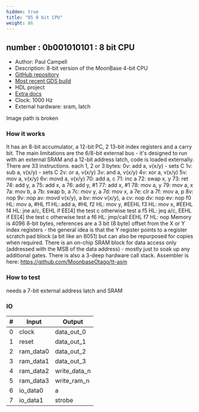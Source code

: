 ```yaml
---
hidden: true
title: "85 8 bit CPU"
weight: 86
---
```


## number : 0b001010101 : 8 bit CPU

* Author: Paul Campell
* Description: 8-bit version of the MoonBase 4-bit CPU
* [GitHub repository](https://github.com/OneRNG/tt-cpu8)
* [Most recent GDS build](https://github.com/OneRNG/tt-cpu8/actions/runs/3572192785)
* HDL project
* [Extra docs]()
* Clock: 1000 Hz
* External hardware: sram, latch

Image path is broken

### How it works

 It has an 8-bit accumulator, a 12-bit PC, 2 13-bit index registers and a carry bit.
The main limitations are the 6/8-bit external bus - it's designed to run with an external SRAM and a 12-bit address latch, code is loaded externally.
There are 33 instructions. each 1, 2 or 3 bytes:
0v:         add a, v(x/y)   - sets C 1v:         sub a, v(x/y)   - sets C 2v:         or a, v(x/y) 3v:         and a, v(x/y) 4v:         xor a, v(x/y) 5v:         mov a, v(x/y) 6v:         movd a, v(x/y) 70:         add a, c 71:         inc a 72:         swap x, y 73:         ret 74:         add y, a 75:         add x, a 76:         add y, #1 77:         add x, #1 78:         mov a, y 79:         mov a, x 7a:         mov b, a 7b:         swap b, a 7c:         mov y, a 7d:         mov x, a 7e:         clr a 7f:         mov a, p 8v:         nop 9v:         nop av:         movd v(x/y), a bv:         mov  v(x/y), a cv:         nop dv:         nop ev:         nop f0 HL:      mov a, #HL f1 HL:      add a, #HL f2 HL:      mov y, #EEHL f3 HL:      mov x, #EEHL f4 HL:      jne a/c, EEHL     if EE[4] the test c otherwise test a f5 HL:      jeq a/c, EEHL     if EE[4] the test c otherwise test a f6 HL:      jmp/call EEHL f7 HL:      nop
Memory is 4096 8-bit bytes, references are a 3 bit (8 byte) offset from the X or Y index registers - the general idea is that the Y register points to a register scratch pad block (a bit like an 8051) but can also be repurposed for copies when required. There is an on-chip SRAM block for data access only (addressed with the MSB of the data address) - mostly just to soak up any additional gates.
There is also a 3-deep hardware call stack.
Assembler is here: https://github.com/MoonbaseOtago/tt-asm 

### How to test

needs a 7-bit external address latch and SRAM

### IO

| # | Input        | Output       |
|---|--------------|--------------|
| 0 | clock  | data_out_0 |
| 1 | reset  | data_out_1 |
| 2 | ram_data0  | data_out_2 |
| 3 | ram_data1  | data_out_3 |
| 4 | ram_data2  | write_data_n |
| 5 | ram_data3  | write_ram_n |
| 6 | io_data0  | a |
| 7 | io_data1  | strobe |
